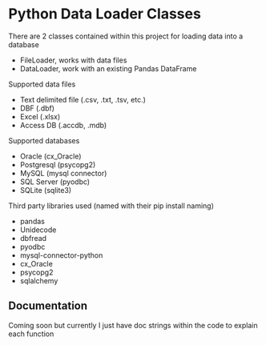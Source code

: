 <h1>Python Data Loader Classes</h1>
There are 2 classes contained within this project for loading data into a database  

- FileLoader, works with data files
- DataLoader, work with an existing Pandas DataFrame

Supported data files

- Text delimited file (.csv, .txt, .tsv, etc.)
- DBF (.dbf)
- Excel (.xlsx)
- Access DB (.accdb, .mdb)

Supported databases

- Oracle (cx_Oracle)
- Postgresql (psycopg2)
- MySQL (mysql connector)
- SQL Server (pyodbc)
- SQLite (sqlite3)

Third party libraries used (named with their pip install naming)

- pandas
- Unidecode
- dbfread
- pyodbc
- mysql-connector-python
- cx_Oracle
- psycopg2
- sqlalchemy

<h2>Documentation</h2>
Coming soon but currently I just have doc strings within the code to explain each function